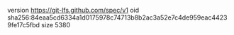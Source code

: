 version https://git-lfs.github.com/spec/v1
oid sha256:84eaa5cd6334a1d0175978c74713b8b2ac3a52e7c4de959eac44239fe17c5fbd
size 5380
